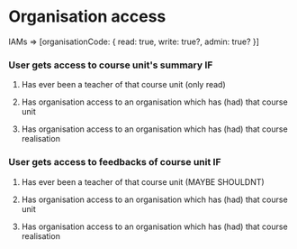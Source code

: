 # Organisation access

IAMs => [organisationCode: { read: true, write: true?, admin: true? }]

### User gets access to course unit's summary IF

1. Has ever been a teacher of that course unit (only read)

2. Has organisation access to an organisation which has (had) that course unit

3. Has organisation access to an organisation which has (had) that course realisation

### User gets access to feedbacks of course unit IF

1. Has ever been a teacher of that course unit (MAYBE SHOULDNT)

2. Has organisation access to an organisation which has (had) that course unit

3. Has organisation access to an organisation which has (had) that course realisation
